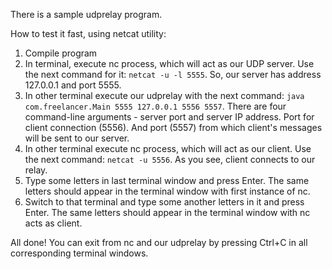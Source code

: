 There is a sample udprelay program.

How to test it fast, using netcat utility:
1. Compile program
2. In terminal, execute nc process, which will act as our UDP server. Use the
next command for it: `netcat -u -l 5555`. So, our server has address 127.0.0.1
and port 5555.
3. In other terminal execute our udprelay with the next command:
`java com.freelancer.Main 5555 127.0.0.1 5556 5557`. There are four command-line
arguments - server port and server IP address. Port for client connection (5556).
And port (5557) from which client's messages will be sent to our server.
4. In other terminal execute nc process, which will act as our client. Use
the next command: `netcat -u 5556`. As you see, client connects to our relay.
5. Type some letters in last terminal window and press Enter. The same letters
should appear in the terminal window with first instance of nc.
6. Switch to that terminal and type some another letters in it and press Enter.
The same letters should appear in the terminal window with nc acts as client.

All done! You can exit from nc and our udprelay by pressing Ctrl+C in all
corresponding terminal windows.
